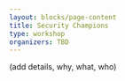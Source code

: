```yaml
---
layout: blocks/page-content
title: Security Champions
type: workshop
organizers: TBD
---
```


(add details, why, what, who)
